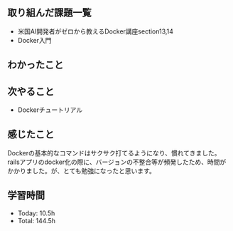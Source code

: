 ## 取り組んだ課題一覧
- 米国AI開発者がゼロから教えるDocker講座section13,14
- Docker入門
## わかったこと

## 次やること
- Dockerチュートリアル

## 感じたこと
Dockerの基本的なコマンドはサクサク打てるようになり、慣れてきました。
railsアプリのdocker化の際に、バージョンの不整合等が頻発したため、時間がかかりました。が、とても勉強になったと思います。

## 学習時間
- Today: 10.5h
- Total: 144.5h
